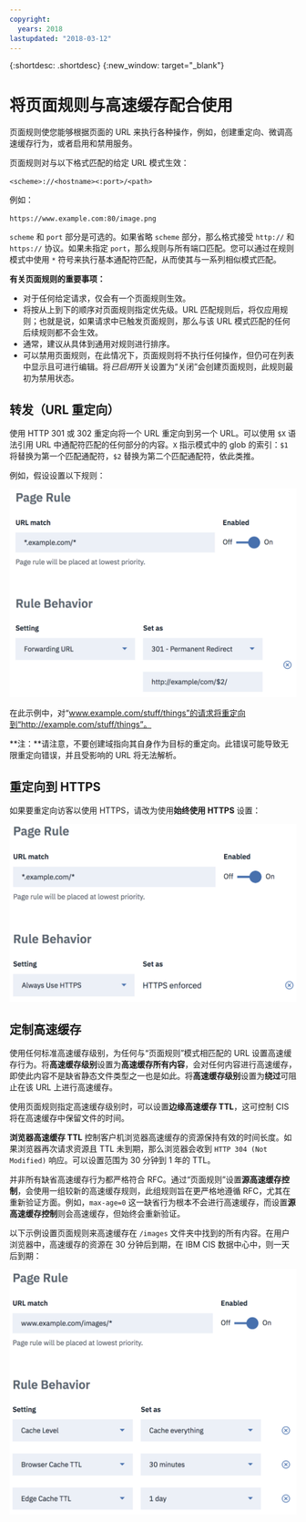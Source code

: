 ```yaml
---
copyright:
  years: 2018
lastupdated: "2018-03-12"
---
```


{:shortdesc: .shortdesc}
{:new_window: target="_blank"}

# 将页面规则与高速缓存配合使用

页面规则使您能够根据页面的 URL 来执行各种操作，例如，创建重定向、微调高速缓存行为，或者启用和禁用服务。

页面规则对与以下格式匹配的给定 URL 模式生效：

`<scheme>://<hostname><:port>/<path>`

例如：


`https://www.example.com:80/image.png`

`scheme` 和 `port` 部分是可选的。如果省略 `scheme` 部分，那么格式接受 `http://` 和 `https://` 协议。如果未指定 `port`，那么规则与所有端口匹配。您可以通过在规则模式中使用 `*` 符号来执行基本通配符匹配，从而使其与一系列相似模式匹配。

**有关页面规则的重要事项：**

 * 对于任何给定请求，仅会有一个页面规则生效。
 * 将按从上到下的顺序对页面规则指定优先级。URL 匹配规则后，将仅应用规则；也就是说，如果请求中已触发页面规则，那么与该 URL 模式匹配的任何后续规则都不会生效。 
 * 通常，建议从具体到通用对规则进行排序。
 * 可以禁用页面规则，在此情况下，页面规则将不执行任何操作，但仍可在列表中显示且可进行编辑。将*已启用*开关设置为“关闭”会创建页面规则，此规则最初为禁用状态。


## 转发（URL 重定向）
使用 HTTP 301 或 302 重定向将一个 URL 重定向到另一个 URL。可以使用 `$X` 语法引用 URL 中通配符匹配的任何部分的内容。`X` 指示模式中的 glob 的索引：`$1` 将替换为第一个匹配通配符，`$2` 替换为第二个匹配通配符，依此类推。

例如，假设设置以下规则：

![image](images/url-redirection-example.png)

在此示例中，对“www.example.com/stuff/things”的请求将重定向到“http://example.com/stuff/things”。

**注：**请注意，不要创建域指向其自身作为目标的重定向。此错误可能导致无限重定向错误，并且受影响的 URL 将无法解析。


## 重定向到 HTTPS
如果要重定向访客以使用 HTTPS，请改为使用**始终使用 HTTPS** 设置：

![image2](images/url-matching-patterns.png)


## 定制高速缓存
使用任何标准高速缓存级别，为任何与“页面规则”模式相匹配的 URL 设置高速缓存行为。将**高速缓存级别**设置为**高速缓存所有内容**，会对任何内容进行高速缓存，即使此内容不是缺省静态文件类型之一也是如此。将**高速缓存级别**设置为**绕过**可阻止在该 URL 上进行高速缓存。

使用页面规则指定高速缓存级别时，可以设置**边缘高速缓存 TTL**，这可控制 CIS 将在高速缓存中保留文件的时间。

**浏览器高速缓存 TTL** 控制客户机浏览器高速缓存的资源保持有效的时间长度。如果浏览器再次请求资源且 TTL 未到期，那么浏览器会收到 `HTTP 304 (Not Modified)` 响应。可以设置范围为 30 分钟到 1 年的 TTL。

并非所有缺省高速缓存行为都严格符合 RFC。通过“页面规则”设置**源高速缓存控制**，会使用一组较新的高速缓存规则，此组规则旨在更严格地遵循 RFC，尤其在重新验证方面。例如，`max-age=0` 这一缺省行为根本不会进行高速缓存，而设置**源高速缓存控制**则会高速缓存，但始终会重新验证。

以下示例设置页面规则来高速缓存在 `/images` 文件夹中找到的所有内容。在用户浏览器中，高速缓存的资源在 30 分钟后到期，在 IBM CIS 数据中心中，则一天后到期：

![image3](images/url-example.png)
